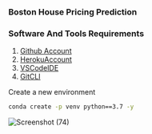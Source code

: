 
### Boston House Pricing Prediction

### Software And Tools Requirements

1. [Github Account](https://github.com)
2. [HerokuAccount](https://heroku.com)
3. [VSCodeIDE](https://code.visualstudio.com/)
4. [GitCLI](https://git-scm.com/book/en/v2/Getting-Started-The-Command-Line)

Create a new environment

```bash
conda create -p venv python==3.7 -y
```
![Screenshot (74)](https://github.com/raghavpatel2507/BostonPricePrediction/assets/127617393/315d9dda-8bb0-436d-97a6-b2e894219978)

